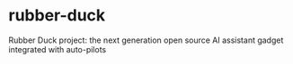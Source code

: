 # rubber-duck
Rubber Duck project: the next generation open source AI assistant gadget integrated with auto-pilots   
